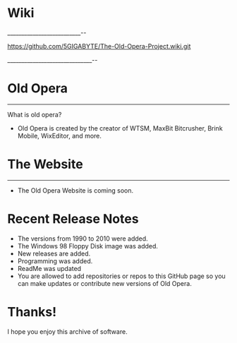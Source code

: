 # Wiki

__________________________--

https://github.com/5GIGABYTE/The-Old-Opera-Project.wiki.git

______________________________--


# Old Opera

____________________________

What is old opera?

- Old Opera is created by the creator of WTSM, MaxBit Bitcrusher, Brink Mobile, WixEditor, and more.

# The Website

__________________________

- The Old Opera Website is coming soon.

# Recent Release Notes

- The versions from 1990 to 2010 were added.
- The Windows 98 Floppy Disk image was added.
- New releases are added.
- Programming was added.
- ReadMe was updated
- You are allowed to add repositories or repos to this GitHub page so you can make updates or contribute new versions of Old Opera.

# Thanks!

I hope you enjoy this archive of software.
